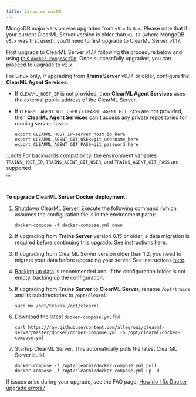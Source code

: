 ```yaml
---
title: Linux or macOS
---
```


<Collapsible title="Important: Upgrading to v2.x from v1.16.0 or older" type="info">

MongoDB major version was upgraded from `v5.x` to `6.x`. Please note that if your current ClearML Server version is older than 
`v1.17` (where MongoDB `v5.x` was first used), you'll need to first upgrade to ClearML Server v1.17.

First upgrade to ClearML Server v1.17 following the procedure below and using [this `docker-compose` file](https://github.com/allegroai/clearml-server/blob/2976ce69cc91550a3614996e8a8d8cd799af2efd/upgrade/1_17_to_2_0/docker-compose.yml). Once successfully upgraded, 
you can proceed to upgrade to v2.x. 

</Collapsible>

<Collapsible title="Important: Upgrading from v0.14 or older" type="info">
  
For Linux only, if upgrading from <strong>Trains Server</strong> v0.14 or older, configure the <strong>ClearML Agent Services</strong>.

   * If ``CLEARML_HOST_IP`` is not provided, then **ClearML Agent Services** uses the external public address of the ClearML Server.
   * If ``CLEARML_AGENT_GIT_USER`` / ``CLEARML_AGENT_GIT_PASS`` are not provided, then **ClearML Agent Services** can't access any private repositories for running service tasks:

      ```
      export CLEARML_HOST_IP=server_host_ip_here
      export CLEARML_AGENT_GIT_USER=git_username_here
      export CLEARML_AGENT_GIT_PASS=git_password_here
      ```
     
:::note
For backwards compatibility, the environment variables ``TRAINS_HOST_IP``, ``TRAINS_AGENT_GIT_USER``, and ``TRAINS_AGENT_GIT_PASS`` are supported.          
:::
    
</Collapsible>

<br/>

**To upgrade ClearML Server Docker deployment:**

1. Shutdown ClearML Server. Execute the following command (which assumes the configuration file is in the environment path):
   
   ```
   docker-compose -f docker-compose.yml down
   ```
        
1. If upgrading from **Trains Server** version 0.15 or older, a data migration is required before continuing this upgrade. See instructions [here](clearml_server_es7_migration.md).

1. If upgrading from ClearML Server version older than 1.2, you need to migrate your data before upgrading your server. See instructions [here](clearml_server_mongo44_migration.md).

1. [Backing up data](clearml_server_linux_mac.md#backing-up-and-restoring-data-and-configuration) is recommended and, if the configuration folder is 
   not empty, backing up the configuration.

1. If upgrading from **Trains Server** to **ClearML Server**, rename `/opt/trains` and its subdirectories to `/opt/clearml`:

   ``` 
   sudo mv /opt/trains /opt/clearml
   ```
   
1. Download the latest `docker-compose.yml` file:

   ```
   curl https://raw.githubusercontent.com/allegroai/clearml-server/master/docker/docker-compose.yml -o /opt/clearml/docker-compose.yml
   ```
   
1. Startup ClearML Server. This automatically pulls the latest ClearML Server build:
        
   ```   
   docker-compose -f /opt/clearml/docker-compose.yml pull
   docker-compose -f /opt/clearml/docker-compose.yml up -d
   ```

If issues arise during your upgrade, see the FAQ page, [How do I fix Docker upgrade errors?](../faq.md#common-docker-upgrade-errors)
